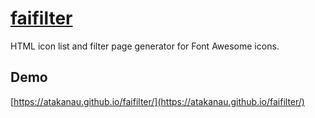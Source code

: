 # [faifilter](https://github.com/atakanau/faifilter/)
HTML icon list and filter page generator for Font Awesome icons.

## Demo

[https://atakanau.github.io/faifilter/](https://atakanau.github.io/faifilter/)
